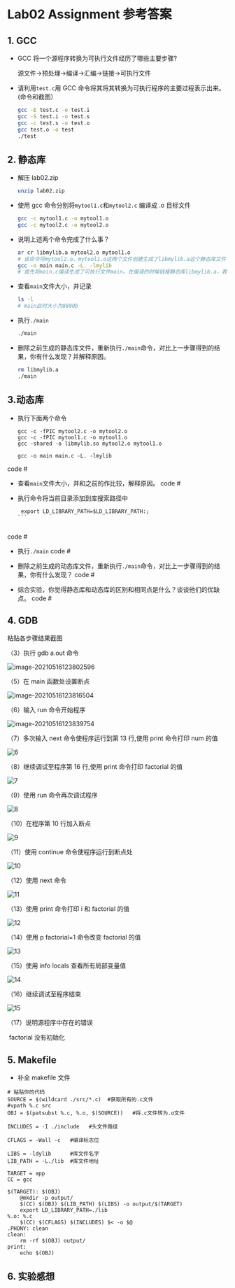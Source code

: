 # Lab02 Assignment 参考答案

## 1. GCC

- GCC 将一个源程序转换为可执行文件经历了哪些主要步骤?

  源⽂件->预处理->编译->汇编->链接->可执⾏⽂件

- 请利用`test.c`用 GCC 命令将其将其转换为可执行程序的主要过程表示出来。 (命令和截图）

  ```sh
  gcc -E test.c -o test.i
  gcc -S test.i -o test.s
  gcc -c test.s -o test.o
  gcc test.o -o test
  ./test
  ```

## 2. 静态库

- 解压 lab02.zip
  
  ```sh
  unzip lab02.zip
  ```

- 使用 gcc 命令分别将`mytool1.c`和`mytool2.c` 编译成 .o 目标文件
  
  ```sh
  gcc -c mytool1.c -o mytool1.o
  gcc -c mytool2.c -o mytool2.o
  ```

- 说明上述两个命令完成了什么事？
  
  ```sh
  ar cr libmylib.a mytool2.o mytool1.o
  # 该命令将mytool2.o，mytool1.o这两个⽂件创建⽣成了libmylib.a这个静态库⽂件
  gcc -o main main.c -L. -lmylib
  # ⾸先将main.c编译⽣成了可执⾏⽂件main。在编译的时候链接静态库libmylib.a，表明main.c需要的函  数在该库中。
  ```

- 查看`main`文件大小，并记录
  
  ```sh
  ls -l
  # main此时⼤⼩为8800b
  ```

- 执行`./main`
  
  ```sh
  ./main
  ```

- 删除之前生成的静态库文件，重新执行`./main`命令，对比上一步骤得到的结果，你有什么发现？并解释原因。
  
  ```sh
  rm libmylib.a
  ./main
  ```

## 3.动态库

- 执行下面两个命令

  ```shell
  gcc -c -fPIC mytool2.c -o mytool2.o
  gcc -c -fPIC mytool1.c -o mytool1.o
  gcc -shared -o libmylib.so mytool2.o mytool1.o
  ```

  ```shell
  gcc -o main main.c -L. -lmylib
  ```

code #

- 查看`main`文件大小，并和之前的作比较，解释原因。
  code #

- 执行命令将当前目录添加到库搜索路径中

  ````shell
   export LD_LIBRARY_PATH=$LD_LIBRARY_PATH:;
  ```
  ````

  ```

  ```

code #

- 执行`./main`
  code #

- 删除之前生成的动态库文件，重新执行`./main`命令，对比上一步骤得到的结果，你有什么发现？
  code #

- 综合实验，你觉得静态库和动态库的区别和相同点是什么？谈谈他们的优缺点。
  code #

## 4. GDB

粘贴各步骤结果截图

（3）执行 gdb a.out 命令

![image-20210516123802596](img/image-20210516123802596.png)

（5）在 main 函数处设置断点

![image-20210516123816504](img/image-20210516123816504.png)

（6）输入 run 命令开始程序

![image-20210516123839754](img/image-20210516123839754.png)

（7）多次输入 next 命令使程序运行到第 13 行,使用 print 命令打印 num 的值

![6](img/6.png)

（8）继续调试至程序第 16 行,使用 print 命令打印 factorial 的值

![7](img/7.png)

（9）使用 run 命令再次调试程序

![8](img/8.png)

（10）在程序第 10 行加入断点

![9](img/9.png)

（11）使用 continue 命令使程序运行到断点处

![10](img/10.png)

（12）使用 next 命令

![11](img/11.png)

（13）使用 print 命令打印 i 和 factorial 的值

![12](img/12.png)

（14）使用 p factorial=1 命令改变 factorial 的值

![13](img/13.png)

（15）使用 info locals 查看所有局部变量值

![14](img/14.png)

（16）继续调试至程序结束

![15](img/15.png)

（17）说明源程序中存在的错误

​ factorial 没有初始化

## 5. Makefile

- 补全 makefile 文件

```shell
# 粘贴你的代码
SOURCE = $(wildcard ./src/*.c)  #获取所有的.c文件
#vpath %.c src
OBJ = $(patsubst %.c, %.o, $(SOURCE))   #将.c文件转为.o文件

INCLUDES = -I ./include   #头文件路径

CFLAGS = -Wall -c   #编译标志位

LIBS = -ldylib      #库文件名字
LIB_PATH = -L./lib  #库文件地址

TARGET = app
CC = gcc

$(TARGET): $(OBJ)
	@mkdir -p output/
	$(CC) $(OBJ) $(LIB_PATH) $(LIBS) -o output/$(TARGET)
	export LD_LIBRARY_PATH=./lib
%.o: %.c
	$(CC) $(CFLAGS) $(INCLUDES) $< -o $@
.PHONY: clean
clean:
	rm -rf $(OBJ) output/
print:
	echo $(OBJ)
```

## 6. 实验感想
